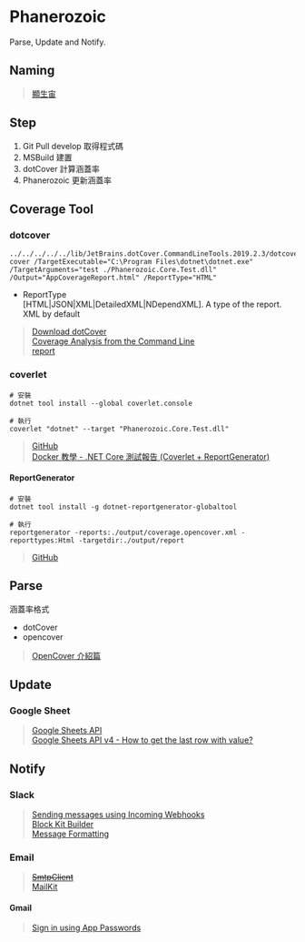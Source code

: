# Phanerozoic
Parse, Update and Notify.


## Naming
> [顯生宙](https://zh.wikipedia.org/wiki/%E6%98%BE%E7%94%9F%E5%AE%99)  

## Step
1. Git Pull develop	取得程式碼
2. MSBuild			建置
3. dotCover			計算涵蓋率
4. Phanerozoic		更新涵蓋率

## Coverage Tool
### dotcover
```
../../../../../lib/JetBrains.dotCover.CommandLineTools.2019.2.3/dotcover cover /TargetExecutable="C:\Program Files\dotnet\dotnet.exe" /TargetArguments="test ./Phanerozoic.Core.Test.dll" /Output="AppCoverageReport.html" /ReportType="HTML"
```
- ReportType  
[HTML|JSON|XML|DetailedXML|NDependXML]. A type of the report. XML by default

> [Download dotCover](https://www.jetbrains.com/dotcover/download/#section=commandline)  
> [Coverage Analysis from the Command Line](https://www.jetbrains.com/help/dotcover/Running_Coverage_Analysis_from_the_Command_LIne.html)  
> [report](https://www.jetbrains.com/help/dotcover/dotCover__Console_Runner_Commands.html#report)  

### coverlet
```
# 安裝
dotnet tool install --global coverlet.console

# 執行
coverlet "dotnet" --target "Phanerozoic.Core.Test.dll"
```

> [GitHub](https://github.com/tonerdo/coverlet)  
> [Docker 教學 - .NET Core 測試報告 (Coverlet + ReportGenerator)](https://blog.johnwu.cc/article/docker-dotnet-coverage-report-generator.html)  

#### ReportGenerator
```
# 安裝
dotnet tool install -g dotnet-reportgenerator-globaltool

# 執行
reportgenerator -reports:./output/coverage.opencover.xml -reporttypes:Html -targetdir:./output/report
```
> [GitHub](https://github.com/danielpalme/ReportGenerator)  

## Parse  
涵蓋率格式
- dotCover
- opencover
> [OpenCover 介紹篇](https://ithelp.ithome.com.tw/articles/10187410)

## Update  
### Google Sheet
> [Google Sheets API](https://developers.google.com/sheets/api/quickstart/dotnet)  
> [Google Sheets API v4 - How to get the last row with value?](https://stackoverflow.com/questions/37331756/google-sheets-api-v4-how-to-get-the-last-row-with-value)

## Notify  
### Slack  
> [Sending messages using Incoming Webhooks](https://api.slack.com/messaging/webhooks)  
> [Block Kit Builder](https://api.slack.com/tools/block-kit-builder)  
> [Message Formatting](https://api.slack.com/docs/messages/builder)  

### Email
> [~~SmtpClient~~](https://docs.microsoft.com/zh-tw/dotnet/api/system.net.mail.smtpclient?view=netcore-3.1)  
> [MailKit](https://github.com/jstedfast/MailKit)

#### Gmail
> [Sign in using App Passwords](https://support.google.com/accounts/answer/185833?hl=en&ctx=ch_DisplayUnlockCaptcha)